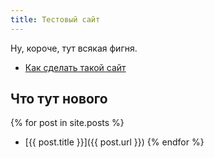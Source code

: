 ```yaml
---
title: Тестовый сайт
---
```


Ну, короче, тут всякая фигня.

- [Как сделать такой сайт](tools.html)

Что тут нового
------------

{% for post in site.posts %}
- [{{ post.title }}]({{ post.url }})
{% endfor %}
